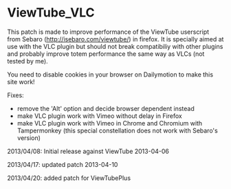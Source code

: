 ViewTube_VLC
============

This patch is made to improve performance of the ViewTube userscript from Sebaro 
(http://isebaro.com/viewtube/) in firefox.
It is specially aimed at use with the VLC plugin but should not break compatibiliy with other plugins
and probably improve totem performance the same way as VLCs (not tested by me).

You need to disable cookies in your browser on Dailymotion to make this site work!

Fixes:

- remove the 'Alt' option and decide browser dependent instead
- make VLC plugin work with Vimeo without delay in Firefox 
- make VLC plugin work with Vimeo in Chrome and Chromium with Tampermonkey
  (this special constellation does not work with Sebaro's version)


2013/04/08: Initial release against ViewTube 2013-04-06

2013/04/17: updated patch 2013-04-10

2013/04/20: added patch for ViewTubePlus

